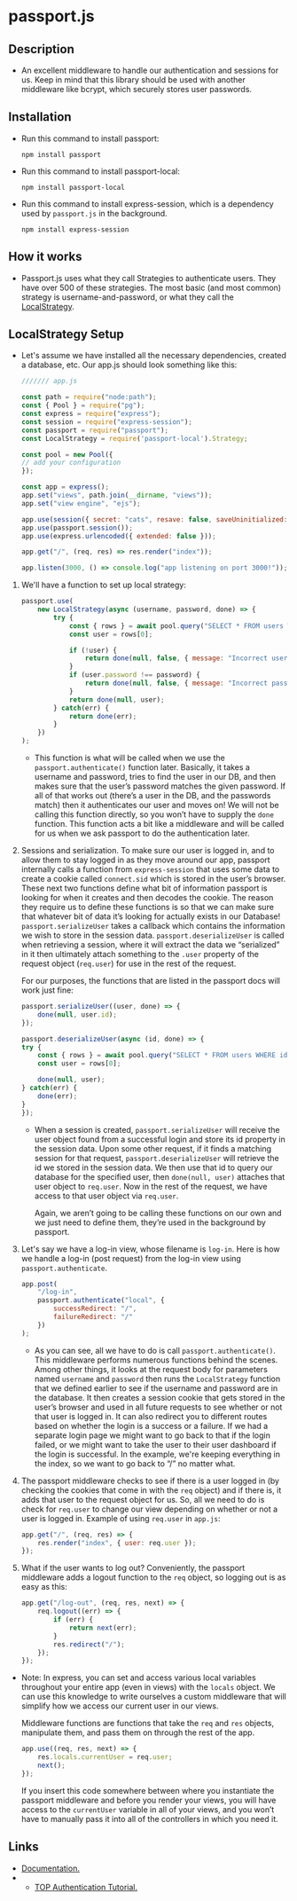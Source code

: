 # passport.js

## Description
- An excellent middleware to handle our authentication and sessions for us. Keep in mind that this library should be used with another middleware like bcrypt, which securely stores user passwords.

## Installation
- Run this command to install passport:
    ```shell
    npm install passport
    ```
- Run this command to install passport-local:
    ```shell
    npm install passport-local
    ```
- Run this command to install express-session, which is a dependency used by `passport.js` in the background.
    ```shell
    npm install express-session
    ```

## How it works
- Passport.js uses what they call Strategies to authenticate users. They have over 500 of these strategies. The most basic (and most common) strategy is username-and-password, or what they call the [LocalStrategy](http://www.passportjs.org/docs/username-password/).

## LocalStrategy Setup
- Let's assume we have installed all the necessary dependencies, created a database, etc. Our app.js should look something like this:
    ```js
    /////// app.js

    const path = require("node:path");
    const { Pool } = require("pg");
    const express = require("express");
    const session = require("express-session");
    const passport = require("passport");
    const LocalStrategy = require('passport-local').Strategy;

    const pool = new Pool({
    // add your configuration
    });

    const app = express();
    app.set("views", path.join(__dirname, "views"));
    app.set("view engine", "ejs");

    app.use(session({ secret: "cats", resave: false, saveUninitialized: false }));
    app.use(passport.session());
    app.use(express.urlencoded({ extended: false }));

    app.get("/", (req, res) => res.render("index"));

    app.listen(3000, () => console.log("app listening on port 3000!"));
    ```

1. We'll have a function to set up local strategy:
    ```js
    passport.use(
        new LocalStrategy(async (username, password, done) => {
            try {
                const { rows } = await pool.query("SELECT * FROM users WHERE username = $1", [username]);
                const user = rows[0];

                if (!user) {
                    return done(null, false, { message: "Incorrect username" });
                }
                if (user.password !== password) {
                    return done(null, false, { message: "Incorrect password" });
                }
                return done(null, user);
            } catch(err) {
                return done(err);
            }
        })
    );
    ```
    - This function is what will be called when we use the `passport.authenticate()` function later. Basically, it takes a username and password, tries to find the user in our DB, and then makes sure that the user’s password matches the given password. If all of that works out (there’s a user in the DB, and the passwords match) then it authenticates our user and moves on! We will not be calling this function directly, so you won’t have to supply the `done` function. This function acts a bit like a middleware and will be called for us when we ask passport to do the authentication later.

2. Sessions and serialization. To make sure our user is logged in, and to allow them to stay logged in as they move around our app, passport internally calls a function from `express-session` that uses some data to create a cookie called `connect.sid` which is stored in the user’s browser. These next two functions define what bit of information passport is looking for when it creates and then decodes the cookie. The reason they require us to define these functions is so that we can make sure that whatever bit of data it’s looking for actually exists in our Database! `passport.serializeUser` takes a callback which contains the information we wish to store in the session data. `passport.deserializeUser` is called when retrieving a session, where it will extract the data we “serialized” in it then ultimately attach something to the `.user` property of the request object (`req.user`) for use in the rest of the request.

    For our purposes, the functions that are listed in the passport docs will work just fine:

    ```js
    passport.serializeUser((user, done) => {
        done(null, user.id);
    });

    passport.deserializeUser(async (id, done) => {
    try {
        const { rows } = await pool.query("SELECT * FROM users WHERE id = $1", [id]);
        const user = rows[0];

        done(null, user);
    } catch(err) {
        done(err);
    }
    });
    ```
    - When a session is created, `passport.serializeUser` will receive the user object found from a successful login and store its id property in the session data. Upon some other request, if it finds a matching session for that request, `passport.deserializeUser` will retrieve the id we stored in the session data. We then use that id to query our database for the specified user, then `done(null, user)` attaches that user object to `req.user`. Now in the rest of the request, we have access to that user object via `req.user`.

        Again, we aren’t going to be calling these functions on our own and we just need to define them, they’re used in the background by passport.

3. Let's say we have a log-in view, whose filename is `log-in`. Here is how we handle a log-in (post request) from the log-in view using `passport.authenticate`.
    ```js
    app.post(
        "/log-in",
        passport.authenticate("local", {
            successRedirect: "/",
            failureRedirect: "/"
        })
    );
    ```
    - As you can see, all we have to do is call `passport.authenticate()`. This middleware performs numerous functions behind the scenes. Among other things, it looks at the request body for parameters named `username` and `password` then runs the `LocalStrategy` function that we defined earlier to see if the username and password are in the database. It then creates a session cookie that gets stored in the user’s browser and used in all future requests to see whether or not that user is logged in. It can also redirect you to different routes based on whether the login is a success or a failure. If we had a separate login page we might want to go back to that if the login failed, or we might want to take the user to their user dashboard if the login is successful. In the example, we're keeping everything in the index, so we want to go back to “/” no matter what.

4. The passport middleware checks to see if there is a user logged in (by checking the cookies that come in with the `req` object) and if there is, it adds that user to the request object for us. So, all we need to do is check for `req.user` to change our view depending on whether or not a user is logged in. Example of using `req.user` in `app.js`:
    ```js
    app.get("/", (req, res) => {
        res.render("index", { user: req.user });
    });
    ```

5. What if the user wants to log out? Conveniently, the passport middleware adds a logout function to the `req` object, so logging out is as easy as this:
    ```js
    app.get("/log-out", (req, res, next) => {
        req.logout((err) => {
            if (err) {
                return next(err);
            }
            res.redirect("/");
        });
    });
    ```

- Note:
    In express, you can set and access various local variables throughout your entire app (even in views) with the `locals` object. We can use this knowledge to write ourselves a custom middleware that will simplify how we access our current user in our views.

    Middleware functions are functions that take the `req` and `res` objects, manipulate them, and pass them on through the rest of the app.

    ```js
    app.use((req, res, next) => {
        res.locals.currentUser = req.user;
        next();
    });
    ```

    If you insert this code somewhere between where you instantiate the passport middleware and before you render your views, you will have access to the `currentUser` variable in all of your views, and you won’t have to manually pass it into all of the controllers in which you need it.

## Links
- [Documentation.](http://www.passportjs.org/docs/username-password/)
- - [TOP Authentication Tutorial.](https://www.theodinproject.com/lessons/node-path-nodejs-authentication-basics)